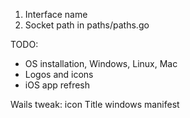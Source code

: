 1. Interface name
2. Socket path in paths/paths.go

TODO: 
* OS installation, Windows, Linux, Mac
* Logos and icons
* iOS app refresh

Wails tweak:
icon
Title
windows manifest
